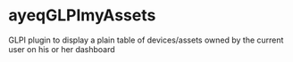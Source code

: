 # ayeqGLPImyAssets
GLPI plugin to display a plain table of devices/assets owned by the current user on his or her dashboard 
